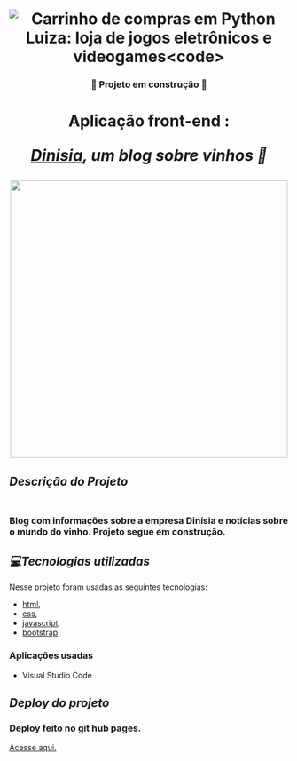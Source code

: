 
<h1 align="center">
   <a><img src="https://user-images.githubusercontent.com/104438961/199346766-a59c6a7f-1d6f-49e9-9844-317448108767.png" alt="Carrinho de compras em Python Luiza: loja de jogos eletrônicos e videogames<code>" ></a>
</h1>

<h3 align="center">
    🚧  Projeto em construção  🚧
</h3>

 <h1 align="center">Aplicação front-end : <i>

 [Dinisia](https://www.instagram.com/dinisialtda/), um blog sobre vinhos 🍷</i></h1>

 <div align="center">
<img src="https://user-images.githubusercontent.com/104438961/199363195-df24ddd6-6336-4589-bef4-facecc287c47.gif" width="500px">
</div>

<h2><i>Descrição do Projeto</i>
<br>
<br>
<h3>Blog com informações sobre a empresa Dinísia e notícias sobre o mundo do vinho. Projeto segue em construção.</h2>
</h3>

<h2><i>💻Tecnologias utilizadas</h2></i>

Nesse projeto foram usadas as seguintes tecnologias:

- [html](https://www.w3schools.com/html/),
- [css](https://www.w3schools.com/css/default.asp),
- [javascript](https://www.w3schools.com/js/default.asp).
- [bootstrap](https://www.w3schools.com/bootstrap4/default.asp)

### Aplicações usadas

- Visual Studio Code

<h2><i>Deploy do projeto</h2></i>

<h3>Deploy feito no git hub pages.</h3>

[Acesse aqui.](https://naayalelis.github.io/DinisiaBlog/index.html)
